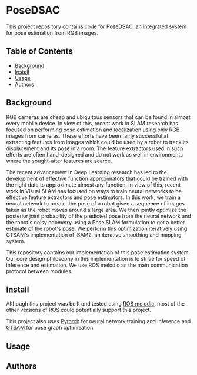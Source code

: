 # PoseDSAC
This project repository contains code for PoseDSAC, an integrated system for 
pose estimation from RGB images.

## Table of Contents
- [Background](#background)
- [Install](#install)
- [Usage](#usage)
- [Authors](#authors)

## Background
RGB cameras are cheap and ubiquitous sensors that can be found in almost every mobile device. In view of this, recent work in SLAM research has focused on performing pose estimation and localization using only RGB images from cameras. These efforts have been fairly successful at extracting features from images which could be used by a robot to track its displacement and its pose in a room. The feature extractors used in such efforts are often hand-designed and do not work
as well in environments where the sought-after features are scarce. 

The recent advancement in Deep Learning research has led to the development of effective function approximators that could be trained with the right data to approximate almost any function. In view of this, recent work in Visual SLAM has focused on ways to train neural networks to be effective feature extractors and pose estimators. In this work, we train a neural network to predict the pose of a robot given a sequence of images taken as the robot moves around a large area. We then jointly optimize the posterior joint probability of the predicted pose from the neural network and the robot's noisy odometry using a Pose SLAM formulation to get a better estimate of the robot's pose. We perform this optimization iteratively using GTSAM's implementation of iSAM2, an iterative smoothing and mapping system.

This repository contains our implementation of this pose estimation system. Our core design philosophy in this implementation is to strive for speed of inference and estimation. We use ROS melodic as the main communication protocol between modules. 

## Install
Although this project was built and tested using [ROS melodic](http://wiki.ros.org/melodic/Installation/Ubuntu), most of the other versions of ROS could potentially support this project.

This project also uses [Pytorch](https://pytorch.org/) for neural network training and inference and [GTSAM](https://github.com/borglab/gtsam) for pose graph optimization


## Usage

## Authors